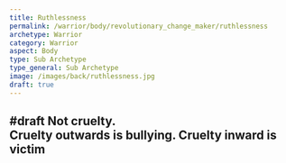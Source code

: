 ```yaml
---
title: Ruthlessness
permalink: /warrior/body/revolutionary_change_maker/ruthlessness
archetype: Warrior
category: Warrior
aspect: Body
type: Sub Archetype
type_general: Sub Archetype
image: /images/back/ruthlessness.jpg
draft: true
---
```

#draft Not cruelty.  
Cruelty outwards is bullying. Cruelty inward is victim
---
